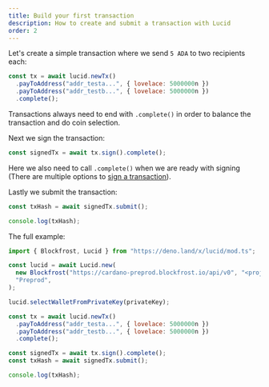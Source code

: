 ```yaml
---
title: Build your first transaction
description: How to create and submit a transaction with Lucid
order: 2
---
```


Let's create a simple transaction where we send `5 ADA` to two recipients each:

```js
const tx = await lucid.newTx()
  .payToAddress("addr_testa...", { lovelace: 5000000n })
  .payToAddress("addr_testb...", { lovelace: 5000000n })
  .complete();
```

Transactions always need to end with `.complete()` in order to balance the
transaction and do coin selection.

Next we sign the transaction:

```js
const signedTx = await tx.sign().complete();
```

Here we also need to call `.complete()` when we are ready with signing (There
are multiple options to [sign a transaction](../components/transaction.md)).

Lastly we submit the transaction:

```js
const txHash = await signedTx.submit();

console.log(txHash);
```

The full example:

```js
import { Blockfrost, Lucid } from "https://deno.land/x/lucid/mod.ts";

const lucid = await Lucid.new(
  new Blockfrost("https://cardano-preprod.blockfrost.io/api/v0", "<projectId>"),
  "Preprod",
);

lucid.selectWalletFromPrivateKey(privateKey);

const tx = await lucid.newTx()
  .payToAddress("addr_testa...", { lovelace: 5000000n })
  .payToAddress("addr_testb...", { lovelace: 5000000n })
  .complete();

const signedTx = await tx.sign().complete();
const txHash = await signedTx.submit();

console.log(txHash);
```
